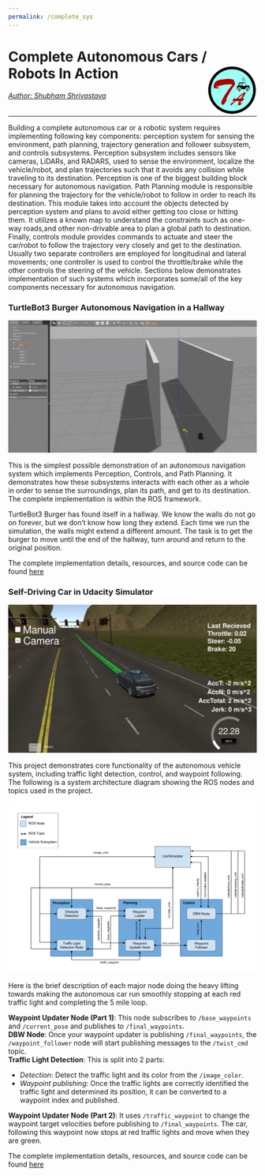 ```yaml
---
permalink: /complete_sys
---
```


# Complete Autonomous Cars / Robots In Action <a href="../../index.html"><img style="float: right;" src="/img/logo_circle.png" height="100" width="100">

###### Author: *[Shubham Shrivastava](http://www.towardsautonomy.com/#shubham)*   

---

Building a complete autonomous car or a robotic system requires implementing following key components: perception system for sensing the environment, path planning, trajectory generation and follower subsystem, and controls subsystems. Perception subsystem includes sensors like cameras, LiDARs, and RADARS, used to sense the environment, localize the vehicle/robot, and plan trajectories such that it avoids any collision while traveling to its destination. Perception is one of the biggest building block necessary for autonomous navigation. Path Planning module is responsible for planning the trajectory for the vehicle/robot to follow in order to reach its destination. This module takes into account the objects detected by perception system and plans to avoid either getting too close or hitting them. It utilizes a known map to understand the constraints such as one-way roads,and other non-drivable area to plan a global path to destination. Finally, controls module provides commands to actuate and steer the car/robot to follow the trajectory very closely and get to the destination. Usually two separate controllers are employed for longitudinal and lateral movements; one controller is used to control the throttle/brake while the other controls the steering of the vehicle. Sections below demonstrates implementation of such systems which incorporates some/all of  the key components necessary for autonomous navigation.

### TurtleBot3 Burger Autonomous Navigation in a Hallway

[![TurtleBot Autonomous Navigation](/docs/complete_sys/img/turtlebot_gazebo.png)](https://youtu.be/Pg-DAB2tA5c "TurtleBot Autonomous Navigation")

This is the simplest possible demonstration of an autonomous navigation system which implements Perception, Controls, and Path Planning. It demonstrates how these subsystems interacts with each other as a whole in order to sense the surroundings, plan its path, and get to its destination. The complete implementation is within the ROS framework.

TurtleBot3 Burger has found itself in a hallway. We know the walls do not go on forever, but we don’t know how long they extend. Each time we run the simulation, the walls might extend a different amount. The task is to get the burger to move until the end of the hallway, turn around and return to the original position.

The complete implementation details, resources, and source code can be found [here](https://github.com/towardsautonomy/towardsautonomy.github.io/tree/master/projects/turtlebot_nav)

### Self-Driving Car in Udacity Simulator

[![Udacity Self-Driving Car](/docs/complete_sys/img/self_driving_car_simulator.png)](https://youtu.be/aHQQqLsYMUg "Udacity Self-Driving Car")

This project demonstrates core functionality of the autonomous vehicle system, including traffic light detection, control, and waypoint following. The following is a system architecture diagram showing the ROS nodes and topics used in the project.

![](/docs/complete_sys/img/udacity_sim_project-rosgraph.png)

Here is the brief description of each major node doing the heavy lifting towards making the autonomous car run smoothly stopping at each red traffic light and completing the 5 mile loop.  

**Waypoint Updater Node (Part 1)**: This node subscribes to ```/base_waypoints``` and ```/current_pose``` and publishes to ```/final_waypoints```.  
**DBW Node**: Once your waypoint updater is publishing ```/final_waypoints```, the ```/waypoint_follower``` node will start publishing messages to the ```/twist_cmd``` topic.  
**Traffic Light Detection**: This is split into 2 parts:  
 * *Detection*: Detect the traffic light and its color from the ```/image_color```.
 * *Waypoint publishing*: Once the traffic lights are correctly identified the traffic light and determined its position, it can be converted to a waypoint index and published.     

**Waypoint Updater Node (Part 2)**: It uses ```/traffic_waypoint``` to change the waypoint target velocities before publishing to ```/final_waypoints```. The car, following this waypoint now stops at red traffic lights and move when they are green.

The complete implementation details, resources, and source code can be found [here](https://github.com/towardsautonomy/sandbox/tree/master/CarND-Capstone)
